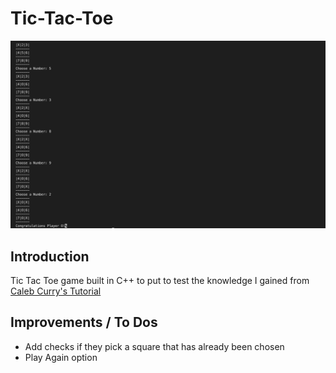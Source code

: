 # Tic-Tac-Toe

![Tic Tac Toe Project](https://github.com/iKarans/Tic-Tac-Toe/blob/main/TicTacToe.png)

## Introduction
Tic Tac Toe game built in C++ to put to test the knowledge I gained from <a href="https://www.youtube.com/watch?v=_bYFu9mBnr4">Caleb Curry's Tutorial</a>

## Improvements / To Dos
* Add checks if they pick a square that has already been chosen
* Play Again option
